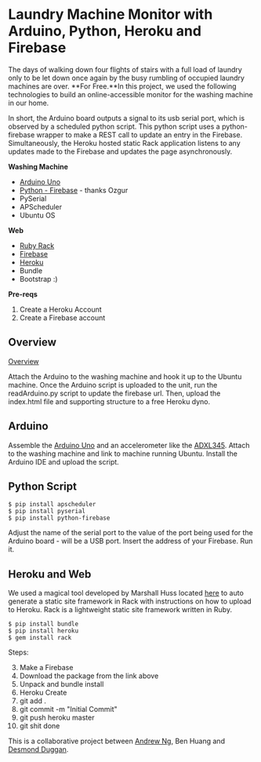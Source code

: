 Laundry Machine Monitor with Arduino, Python, Heroku and Firebase
=======================

The days of walking down four flights of stairs with a full load of laundry only to be let down once again by the busy rumbling of occupied laundry machines are over. **For Free.**In this project, we used the following technologies to build an online-accessible monitor for the washing machine in our home. 

In short, the Arduino board outputs a signal to its usb serial port, which is observed by a scheduled python script. This python script uses a python-firebase wrapper to make a REST call to update an entry in the Firebase. Simultaneously, the Heroku hosted static Rack application listens to any updates made to the Firebase and updates the page asynchronously. 


**Washing Machine**

- [Arduino Uno](http://www.arduino.cc/)
- [Python - Firebase](https://github.com/ozgur/python-firebase) - thanks Ozgur
- PySerial
- APScheduler
- Ubuntu OS

**Web**

- [Ruby Rack](http://rack.github.io/)
- [Firebase](https://www.firebase.com/)
- [Heroku](https://www.heroku.com/)
- Bundle
- Bootstrap :)

**Pre-reqs**

1. Create a Heroku Account
2. Create a Firebase account

## Overview

[Overview](https://raw2.github.com/drduggan/Arduino_Laundry_Machine/master/image.png)

Attach the Arduino to the washing machine and hook it up to the Ubuntu machine. Once the Arduino script is uploaded to the unit, run the readArduino.py script to update the firebase url. Then, upload the index.html file and supporting structure to a free Heroku dyno. 

## Arduino

Assemble the [Arduino Uno](http://arduino.cc/en/Main/ArduinoBoardUno) and an accelerometer like the [ADXL345](https://www.sparkfun.com/products/9836). Attach to the washing machine and link to machine running Ubuntu. Install the Arduino IDE and upload the script. 

## Python Script
	
	$ pip install apscheduler
	$ pip install pyserial
	$ pip install python-firebase
	
Adjust the name of the serial port to the value of the port being used for the Arduino board - will be a USB port. Insert the address of your Firebase.  Run it. 

## Heroku and Web
We used a magical tool developed by Marshall Huss located [here](http://herokustaticmagico.herokuapp.com/) to auto generate a static site framework in Rack with instructions on how to upload to Heroku. Rack is a lightweight static site framework written in Ruby. 

	$ pip install bundle
	$ pip install heroku
	$ gem install rack
	
Steps:

3. Make a Firebase
1. Download the package from the link above
2. Unpack and bundle install
3. Heroku Create
4. git add .
5. git commit -m "Initial Commit"
6. git push heroku master
7. git shit done





This is a collaborative project between [Andrew Ng](https://github.com/andrewng1023), Ben Huang and [Desmond Duggan](https://github.com/drduggan). 
